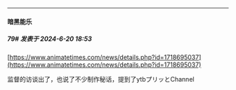 ﻿
*****

####  暗黑能乐  
##### 79#       发表于 2024-6-20 18:53

[https://www.animatetimes.com/news/details.php?id=1718695037](https://www.animatetimes.com/news/details.php?id=1718695037)

监督的访谈出了，也说了不少制作秘话，提到了ytbプリッとChannel

